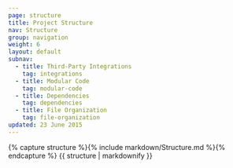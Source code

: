 ```yaml
---
page: structure
title: Project Structure
nav: Structure
group: navigation
weight: 6
layout: default
subnav:
  - title: Third-Party Integrations
    tag: integrations
  - title: Modular Code
    tag: modular-code
  - title: Dependencies
    tag: dependencies
  - title: File Organization
    tag: file-organization
updated: 23 June 2015
---
```


<div class="docs-section">
		{% capture structure %}{% include markdown/Structure.md %}{% endcapture %}
		{{ structure | markdownify }}
</div>
